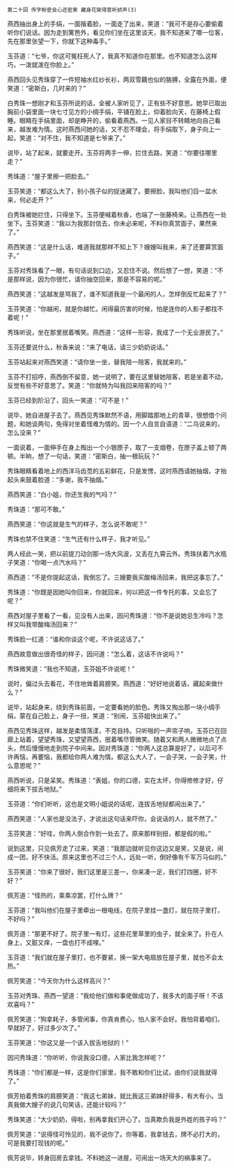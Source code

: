    第二十回 传字粉奁会心还密柬 藏身花架得意听娇声(3) 

   燕西抽出身上的手绢，一面揩着脸，一面走了出来，笑道：“我可不是存心要偷着听你们说话。因为走到篱笆外，看见你们坐在这里谈天，我不知道来了哪一位客，先在那里张望一下，你就下这种毒手。”

   玉芬道：“七爷，你这可冤枉死人了，我真不知道你在那里。也不知道怎么这样巧，一泼就泼在你脸上。”

   燕西回头见秀珠穿了一件短袖水红纱长衫，两双雪藕也似的胳膊，全露在外面，便笑道：“密斯白，几时来的？”

   白秀珠一想刚才和玉芬所说的话，全被人家听见了，正有些不好意思。她早已取出胸前小袋里面一块七寸见方的小绸手绢，平铺在脸上，仰着脸向天，在藤椅上假睡。眼睛在手绢里面，却是睁开的，偷看着燕西。一见人家目不转睛地向自己看来，越发难为情。这时燕西问她的话，又不忍不理会，将手绢取下，身子向上一起，笑道：“对不住，我不知道是七爷来了。”

   说毕，站了起来，就要走开。玉芬将两手一伸，拦住去路，笑道：“你要往哪里走？”

   秀珠道：“屋子里擦一把脸去。”

   玉芬笑道：“都这么大了，别小孩子似的捉迷藏了。要擦脸，我叫他们舀一盆水来，何必走开？”

   白秀珠被她拦住，只得坐下。玉芬便喊着秋香，也端了一张藤椅来。让燕西在一处坐下。玉芬笑道：“我以为我那封信去，你未必来呢，不料你真赏面子，果然来了。”

   燕西笑道：“这是什么话，难道我就那样不知上下？嫂嫂叫我来，来了还要算赏面子。”

   玉芬对秀珠看了一眼，有句话说到口边，又忍住不说。然后想了一想，笑道：“不是那样说，因为你很忙，请你抽空回来，那是不容易的呢。”

   燕西笑道：“这越发是骂我了，谁不知道我是一个最闲的人，怎样倒反忙起来了？”

   玉芬笑道：“你越闲，就是你越忙。闲得最厉害的时候，怕是连你的人影子都找不着呢！”

   秀珠听说，坐在那里抿着嘴笑。燕西道：“这样一形容，我成了一个无业游民了。”

   玉芬还要说什么，秋香来说：“来了电话，请三少奶奶说话。”

   玉芬站起来对燕西笑道：“请你坐一坐，替我陪一陪客，我就来的。”

   玉芬不打招呼，燕西倒不留意，她一说明了，要在这里替她陪客，若是坐着不动，反觉有些不好意思了。笑道：“你就特为叫我回来陪客的吗？”

   玉芬已经到阶沿了，回头一笑道：“可不是！”

   说毕，她自进屋子去了。燕西见秀珠默然不语，用脚踏那地上的青草，很想借个问题，和她谈两句，免得对坐着怪难为情的。因一个人自言自语道：“二乌说来的，怎么没来？”

   一面说着，一面伸手在身上掏出一个小银匣子，取了一支烟卷，在匣子盖上顿了两顿。半晌，想了一句话，笑道：“密斯白，抽一根玩玩？”

   秀珠眼睛看着地上的西洋马齿苋的五彩鲜花，只是发愣，这时燕西请她抽烟，才抬起头来鼓着脸道：“多谢，我不抽烟。”

   燕西笑道：“白小姐，你还生我的气吗？”

   秀珠道：“那可不敢。”

   燕西笑道：“你这就是生气的样子，怎么说不敢呢？”

   秀珠也禁不住笑道：“生气还有什么样子，我才听见。”

   两人经此一笑，把以前提刀动剑那一场大风波，又丢在九霄云外。秀珠扶着汽水瓶子笑道：“你喝一点汽水吗？”

   燕西道：“不是你提起这话，我倒忘了。三嫂要我买酸梅汤回来，我把这事忘了。”

   秀珠道：“你既是因她叫你回来，你就回来，何以把这一件专托的事，又会忘了呢？”

   燕西对屋子里看了一看，见没有人出来，因问秀珠道：“你不是说她忌生冷吗？怎样又叫我带酸梅汤回来？”

   秀珠脸一红道：“谁和你谈这个呢，不许说这话了。”

   燕西故意做出很奇怪的样子，因问道：“怎么着，这话不许说吗？”

   秀珠微笑道：“我也不知道，玉芬姐不许说呢！”

   说时，偏过头去看花，不住地耸着肩膀笑。燕西道：“好好地说着话，藏起来做什么？”

   说毕，站起身来，绕到秀珠前面，一定要看她的脸色。秀珠又掏出那一块小绸手绢，蒙在自己脸上，身子一扭，笑道：“别闹，玉芬姐快出来了。”

   燕西见秀珠这样，越发是柔情荡漾，不克自持。只听啪的一声帘子响，玉芬已在回廊上站着，望望秀珠，又望望燕西，抿着嘴尽管微笑。随着又和两人微微地点了点头，然后慢慢地走到院子中间来。因对秀珠道：“你两人这总算是好了，以后可不许再恼，再要恼，我都给你两人难为情。都这么大人了，一会子哭，一会子笑，什么意思呢？”

   燕西听说，只是呆笑。秀珠道：“表姐，你的口德，实在太坏，你得修修才好，仔细将来下拔舌地狱。”

   玉芬道：“你们听听，这也是文明小姐说的话呢，连拔舌地狱都闹出来了。”

   燕西笑道：“人家也是没法子，才说出这句话来吓你，会说话的人，就不然了。”

   玉芬笑道：“好哇，你两人倒合作到一处去了。原来那样别扭，都是假的啦。”

   说到这里，只见佩芳走了过来，笑道：“我那边就听见你这边又是笑，又是说，闹成一团，好不快活。原来这里也不过三个人，远处一听，倒好像有千军万马似的。”

   玉芬笑道：“你来了很好，我们这里是三差一，你来凑一足，我们打四圈，好不好？”

   佩芳道：“怪热的，乘乘凉罢，打什么牌？”

   玉芬道：“我叫他们在屋子里牵出一根电线，在院子里挂一盏灯，就在院子里打，不好吗？”

   佩芳道：“那更不好了。院子里一有灯，这些花里草里的虫子，就全来了。扑在人身上，又脏又痒，一盘也打不成哩。”

   玉芬道：“我们就在屋子里打，也不要紧，换一架大电扇放在屋子里，就也不会太热。”

   佩芳笑道：“今天你为什么这样高兴？”

   玉芬对秀珠、燕西一望道：“我给他们做和事佬做成功了，我多大的面子呀！不该欢喜吗？”

   佩芳笑道：“狗拿耗子，多管闲事，你真肯费心，怕人家不会好。我怕背着咱们，早就好了，好过多少次了。”

   玉芬笑道：“你这又是一个该入拔舌地狱的！”

   因问秀珠道：“你听听，你说我没口德，人家比我怎样呢？”

   秀珠道：“你们都是一样，这是你们家里，我不敢和你们比试，由你们说我就得了。”

   佩芳拍着秀珠的肩膀笑道：“我这七弟妹，就比我这三弟妹好得多，有大有小。当真我做大嫂子的说几句笑话，还能计较吗？”

   秀珠笑道：“大少奶奶，得啦，别再拿我们开心了。当真欺负我是外姓的孩子吗？”

   佩芳笑道：“说得怪可怜见的，我不说你了。你等着，我拿钱去，牌不必打大的，可是我要打现钱的呢。”

   佩芳说毕，转身回房去拿钱。不料她这一进屋，可闹出一场天大的祸事来了。

